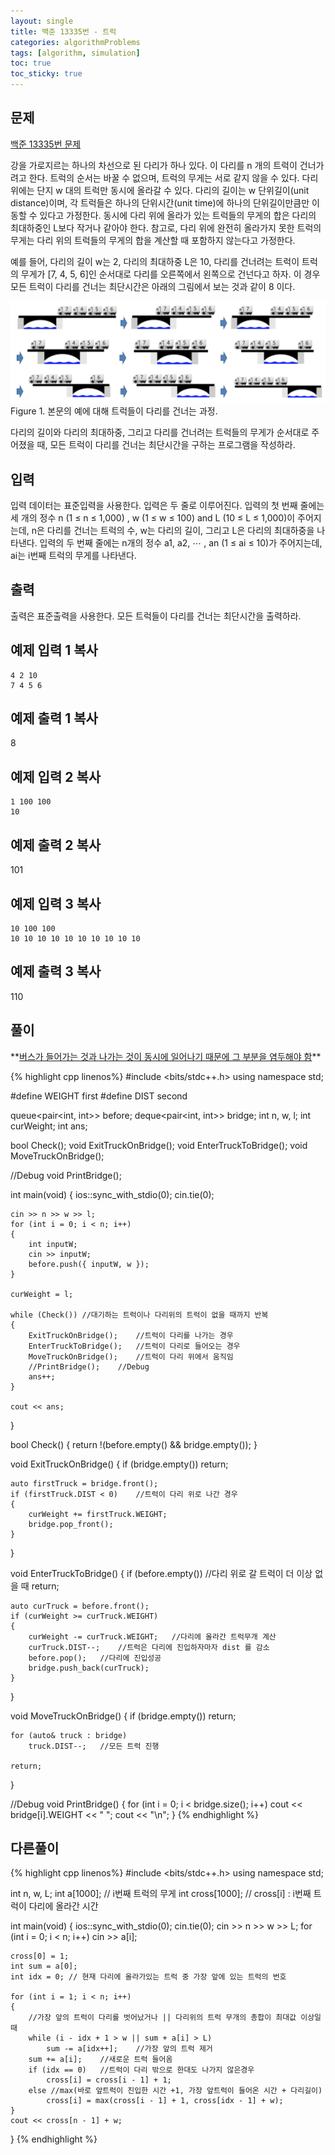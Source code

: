```yaml
---
layout: single
title: 백준 13335번 - 트럭
categories: algorithmProblems
tags: [algorithm, simulation]
toc: true
toc_sticky: true
---
```


## 문제
[백준 13335번 문제](https://www.acmicpc.net/problem/13335) <br>

강을 가로지르는 하나의 차선으로 된 다리가 하나 있다. 이 다리를 n 개의 트럭이 건너가려고 한다. 트럭의 순서는 바꿀 수 없으며, 트럭의 무게는 서로 같지 않을 수 있다. 다리 위에는 단지 w 대의 트럭만 동시에 올라갈 수 있다. 다리의 길이는 w 단위길이(unit distance)이며, 각 트럭들은 하나의 단위시간(unit time)에 하나의 단위길이만큼만 이동할 수 있다고 가정한다. 동시에 다리 위에 올라가 있는 트럭들의 무게의 합은 다리의 최대하중인 L보다 작거나 같아야 한다. 참고로, 다리 위에 완전히 올라가지 못한 트럭의 무게는 다리 위의 트럭들의 무게의 합을 계산할 때 포함하지 않는다고 가정한다.

예를 들어, 다리의 길이 w는 2, 다리의 최대하중 L은 10, 다리를 건너려는 트럭이 트럭의 무게가 [7, 4, 5, 6]인 순서대로 다리를 오른쪽에서 왼쪽으로 건넌다고 하자. 이 경우 모든 트럭이 다리를 건너는 최단시간은 아래의 그림에서 보는 것과 같이 8 이다.

![13335_pro_1.png](/assets/images/algorithm/13335_pro_1.png)
Figure 1. 본문의 예에 대해 트럭들이 다리를 건너는 과정.

다리의 길이와 다리의 최대하중, 그리고 다리를 건너려는 트럭들의 무게가 순서대로 주어졌을 때, 모든 트럭이 다리를 건너는 최단시간을 구하는 프로그램을 작성하라.

## 입력

입력 데이터는 표준입력을 사용한다. 입력은 두 줄로 이루어진다. 입력의 첫 번째 줄에는 세 개의 정수 n (1 ≤ n ≤ 1,000) , w (1 ≤ w ≤ 100) and L (10 ≤ L ≤ 1,000)이 주어지는데, n은 다리를 건너는 트럭의 수, w는 다리의 길이, 그리고 L은 다리의 최대하중을 나타낸다. 입력의 두 번째 줄에는 n개의 정수 a1, a2, ⋯ , an (1 ≤ ai ≤ 10)가 주어지는데, ai는 i번째 트럭의 무게를 나타낸다.

## 출력

출력은 표준출력을 사용한다. 모든 트럭들이 다리를 건너는 최단시간을 출력하라.

## 예제 입력 1 복사

```
4 2 10
7 4 5 6
```

## 예제 출력 1 복사

8

## 예제 입력 2 복사

```
1 100 100
10
```

## 예제 출력 2 복사

101

## 예제 입력 3 복사

```
10 100 100
10 10 10 10 10 10 10 10 10 10
```

## 예제 출력 3 복사

110

## 풀이

<div class="notice--info" markdown="1">
**<u>버스가 들어가는 것과 나가는 것이 동시에 일어나기 때문에 그 부분을 염두해야 함</u>**
</div>

{% highlight cpp linenos%}
#include <bits/stdc++.h>
using namespace std;

#define WEIGHT first
#define DIST second

queue<pair<int, int>> before;
deque<pair<int, int>> bridge;
int n, w, l;
int curWeight;
int ans;

bool Check();
void ExitTruckOnBridge();
void EnterTruckToBridge();
void MoveTruckOnBridge();

//Debug
void PrintBridge();

int main(void) 
{
    ios::sync_with_stdio(0);
    cin.tie(0);

    cin >> n >> w >> l;
    for (int i = 0; i < n; i++)
    {
        int inputW;
        cin >> inputW;
        before.push({ inputW, w });
    }

    curWeight = l;

    while (Check()) //대기하는 트럭이나 다리위의 트럭이 없을 때까지 반복
    {
        ExitTruckOnBridge();    //트럭이 다리를 나가는 경우
        EnterTruckToBridge();   //트럭이 다리로 들어오는 경우
        MoveTruckOnBridge();    //트럭이 다리 위에서 움직임
        //PrintBridge();    //Debug
        ans++;
    }
    
    cout << ans;
}

bool Check()
{
    return !(before.empty() && bridge.empty());
}

void ExitTruckOnBridge()
{
    if (bridge.empty())
        return;

	auto firstTruck = bridge.front();
	if (firstTruck.DIST < 0)    //트럭이 다리 위로 나간 경우
	{
		curWeight += firstTruck.WEIGHT;
		bridge.pop_front();
	}
}

void EnterTruckToBridge()
{
    if (before.empty()) //다리 위로 갈 트럭이 더 이상 없을 때
        return;

    auto curTruck = before.front();
    if (curWeight >= curTruck.WEIGHT)
    {
        curWeight -= curTruck.WEIGHT;   //다리에 올라간 트럭무개 계산
        curTruck.DIST--;    //트럭은 다리에 진입하자마자 dist 를 감소
        before.pop();   //다리에 진입성공
        bridge.push_back(curTruck);
    }
}

void MoveTruckOnBridge()
{
    if (bridge.empty())
        return;

    for (auto& truck : bridge)
        truck.DIST--;   //모든 트럭 진행

    return;
}

//Debug
void PrintBridge()
{
    for (int i = 0; i < bridge.size(); i++)
        cout << bridge[i].WEIGHT << " ";
    cout << "\n";
}
{% endhighlight %}

## 다른풀이
{% highlight cpp linenos%}
#include <bits/stdc++.h>
using namespace std;

int n, w, L;
int a[1000]; // i번째 트럭의 무게
int cross[1000]; // cross[i] : i번째 트럭이 다리에 올라간 시간

int main(void) 
{
	ios::sync_with_stdio(0);
	cin.tie(0);
	cin >> n >> w >> L;
	for (int i = 0; i < n; i++) 
		cin >> a[i];

	cross[0] = 1;
	int sum = a[0];
	int idx = 0; // 현재 다리에 올라가있는 트럭 중 가장 앞에 있는 트럭의 번호

	for (int i = 1; i < n; i++) 
	{
		//가장 앞의 트럭이 다리를 벗어났거나 || 다리위의 트럭 무개의 총합이 최대값 이상일 때
		while (i - idx + 1 > w || sum + a[i] > L)
			sum -= a[idx++];	//가장 앞의 트럭 제거
		sum += a[i];	//새로운 트럭 들어옴
		if (idx == 0)	//트럭이 다리 밖으로 한대도 나가지 않은경우
			cross[i] = cross[i - 1] + 1;
		else //max(바로 앞트럭이 진입한 시간 +1, 가장 앞트럭이 들어온 시간 + 다리길이)
			cross[i] = max(cross[i - 1] + 1, cross[idx - 1] + w);
	}
	cout << cross[n - 1] + w;
}
{% endhighlight %}